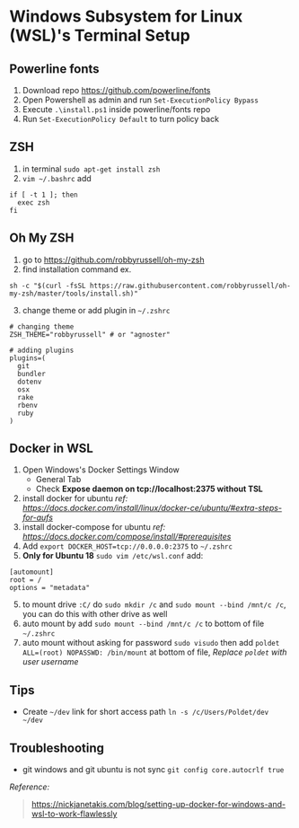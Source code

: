 # Windows Subsystem for Linux (WSL)'s Terminal Setup

## Powerline fonts

1.  Download repo https://github.com/powerline/fonts
2.  Open Powershell as admin and run `Set-ExecutionPolicy Bypass`
3.  Execute `.\install.ps1` inside powerline/fonts repo
4.  Run `Set-ExecutionPolicy Default` to turn policy back

## ZSH

1.  in terminal `sudo apt-get install zsh`
2.  `vim ~/.bashrc` add

```
if [ -t 1 ]; then
  exec zsh
fi
```

## Oh My ZSH

1.  go to https://github.com/robbyrussell/oh-my-zsh
2.  find installation command ex.

```
sh -c "$(curl -fsSL https://raw.githubusercontent.com/robbyrussell/oh-my-zsh/master/tools/install.sh)"
```

3.  change theme or add plugin in `~/.zshrc`

```
# changing theme
ZSH_THEME="robbyrussell" # or "agnoster"
```

```
# adding plugins
plugins=(
  git
  bundler
  dotenv
  osx
  rake
  rbenv
  ruby
)
```

## Docker in WSL

1.  Open Windows's Docker Settings Window
    - General Tab
    - Check **Expose daemon on tcp://localhost:2375 without TSL**
2.  install docker for ubuntu _ref: https://docs.docker.com/install/linux/docker-ce/ubuntu/#extra-steps-for-aufs_
3.  install docker-compose for ubuntu _ref: https://docs.docker.com/compose/install/#prerequisites_
4.  Add `export DOCKER_HOST=tcp://0.0.0.0:2375` to `~/.zshrc`
5.  **Only for Ubuntu 18** `sudo vim /etc/wsl.conf` add:

```
[automount]
root = /
options = "metadata"
```

5.  to mount drive `:C/` do `sudo mkdir /c` and `sudo mount --bind /mnt/c /c`, you can do this with other drive as well
6.  auto mount by add `sudo mount --bind /mnt/c /c` to bottom of file `~/.zshrc`
7.  auto mount without asking for password `sudo visudo` then add `poldet ALL=(root) NOPASSWD: /bin/mount` at bottom of file, _Replace `poldet` with user username_

## Tips

- Create `~/dev` link for short access path `ln -s /c/Users/Poldet/dev ~/dev`

## Troubleshooting

- git windows and git ubuntu is not sync `git config core.autocrlf true`

_Reference:_

> https://nickjanetakis.com/blog/setting-up-docker-for-windows-and-wsl-to-work-flawlessly
